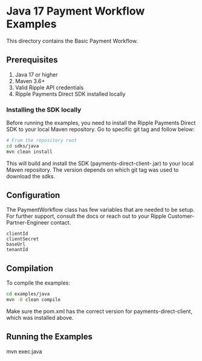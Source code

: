 # Java 17 Payment Workflow Examples

This directory contains the Basic Payment Workflow.

## Prerequisites

1. Java 17 or higher
2. Maven 3.6+
3. Valid Ripple API credentials
4. Ripple Payments Direct SDK installed locally

### Installing the SDK locally

Before running the examples, you need to install the Ripple Payments Direct SDK to your local Maven repository. Go to specific git tag and follow below:

```bash
# From the repository root
cd sdks/java
mvn clean install
```

This will build and install the SDK (payments-direct-client-<version>.jar) to your local Maven repository. The version depends on which git tag was used to download the sdks.

## Configuration

The PaymentWorkflow class has few variables that are needed to be setup. For further support, consult the docs or reach out to your Ripple Customer-Partner-Engineer contact.

```
clientId
clientSecret
baseUrl
tenantId
```

## Compilation

To compile the examples:

```bash
cd examples/java
mvn -B clean compile
```

Make sure the pom.xml has the correct version for payments-direct-client, which was installed above.

## Running the Examples

mvn exec:java